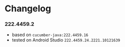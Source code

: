 # Changelog

### 222.4459.2

- based on `cucumber-java:222.4459.16`
- tested on Android Studio `222.4459.24.2221.10121639`